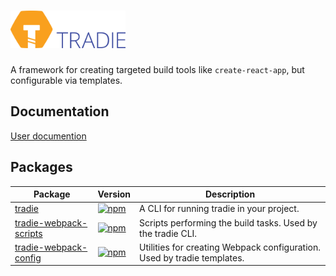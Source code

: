 # <a href="https://github.com/jameslnewell/tradie"><img alt="tradie" src="./logo.png" height="60px" /></a>

A framework for creating targeted build tools like `create-react-app`, but configurable via templates.

## Documentation

[User documention](packages/tradie)

## Packages

| Package | Version | Description |
|---------|---------|-------------|
| [tradie](./packages/tradie) | [![npm](https://img.shields.io/npm/v/tradie.svg)]() | A CLI for running tradie in your project. |
| [tradie-webpack-scripts](./packages/tradie-webpack-scripts) | [![npm](https://img.shields.io/npm/v/tradie-webpack-scripts.svg)]() | Scripts performing the build tasks. Used by the tradie CLI. |
| [tradie-webpack-config](./packages/tradie-webpack-config) | [![npm](https://img.shields.io/npm/v/tradie-webpack-config.svg)]() | Utilities for creating Webpack configuration. Used by tradie templates. |
